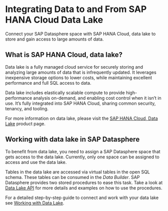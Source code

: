 <!-- loioe84545bd205b4f9f9c1731144c7d3075 -->

# Integrating Data to and From SAP HANA Cloud Data Lake

Connect your SAP Datasphere space with SAP HANA Cloud, data lake to store and gain access to large amounts of data.



## What is SAP HANA Cloud, data lake?

Data lake is a fully managed cloud service for securely storing and analyzing large amounts of data that is infrequently updated. It leverages inexpensive storage options to lower costs, while maintaining excellent performance and full SQL access to data.

Data lake includes elastically scalable compute to provide high-performance analysis on-demand, and enabling cost control when it isn’t in use. It’s fully integrated into SAP HANA Cloud, sharing common security, tenancy, and tooling.

For more information on data lake, please visit the [SAP HANA Cloud, Data Lake](https://help.sap.com/docs/hana-cloud-data-lake) product page.



<a name="loioe84545bd205b4f9f9c1731144c7d3075__section_u51_snh_2mb"/>

## Working with data lake in SAP Datasphere

To benefit from data lake, you need to assign a SAP Datasphere space that gets access to the data lake. Currently, only one space can be assigned to access and use the data lake.

Tables in the data lake are accessed via virtual tables in the open SQL schema. These tables can be consumed in the *Data Builder*. SAP Datasphere provides two stored procedures to ease this task. Take a look at [Data Lake API](data-lake-api-12b6825.md) for more details and examples on how to use the procedures.

For a detailed step-by-step guide to connect and work with your data lake see [Working with Data Lake](working-with-data-lake-93d0b5d.md).

